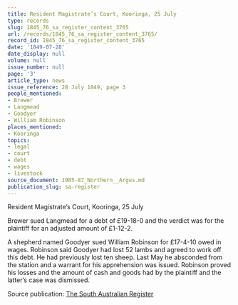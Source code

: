 ```yaml
---
title: Resident Magistrate’s Court, Kooringa, 25 July
type: records
slug: 1845_76_sa_register_content_3765
url: /records/1845_76_sa_register_content_3765/
record_id: 1845_76_sa_register_content_3765
date: '1849-07-28'
date_display: null
volume: null
issue_number: null
page: '3'
article_type: news
issue_reference: 28 July 1849, page 3
people_mentioned:
- Brewer
- Langmead
- Goodyer
- William Robinson
places_mentioned:
- Kooringa
topics:
- legal
- court
- debt
- wages
- livestock
source_document: 1985-87_Northern__Argus.md
publication_slug: sa-register
---
```


Resident Magistrate’s Court, Kooringa, 25 July

Brewer sued Langmead for a debt of £19-18-0 and the verdict was for the plaintiff for an adjusted amount of £1-12-2.

A shepherd named Goodyer sued William Robinson for £17-4-10 owed in wages.  Robinson said Goodyer had lost 52 lambs and agreed to work off this debt.  He had previously lost ten sheep.  Last May he absconded from the station and a warrant for his apprehension was issued.  Robinson proved his losses and the amount of cash and goods had by the plaintiff and the latter’s case was dismissed.

Source publication: [The South Australian Register](/publications/sa-register/)
